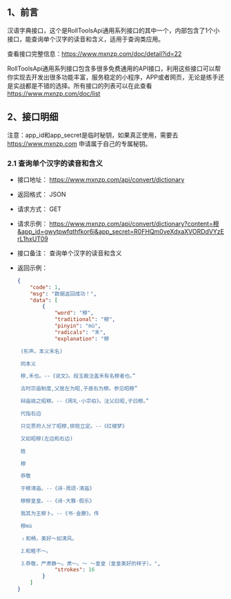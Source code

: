 ## 1、前言

汉语字典接口，这个是RollToolsApi通用系列接口的其中一个，内部包含了1个小接口，能查询单个汉字的读音和含义，适用于查询类应用。

查看接口完整信息：https://www.mxnzp.com/doc/detail?id=22

RollToolsApi通用系列接口包含多很多免费通用的API接口，利用这些接口可以帮你实现去开发出很多功能丰富，服务稳定的小程序，APP或者网页，无论是练手还是实战都是不错的选择。所有接口的列表可以在此查看 https://www.mxnzp.com/doc/list

## 2、接口明细

注意：app_id和app_secret是临时秘钥，如果真正使用，需要去 https://www.mxnzp.com 申请属于自己的专属秘钥。

### 2.1 查询单个汉字的读音和含义

- 接口地址： https://www.mxnzp.com/api/convert/dictionary

- 返回格式： JSON

- 请求方式： GET

- 请求示例： https://www.mxnzp.com/api/convert/dictionary?content=穆&app_id=gwytpwfqthfkor6i&app_secret=R0FHQm0veXdxaXVORDdVYzErL1hxUT09

- 接口备注： 查询单个汉字的读音和含义

- 返回示例：

  ```json
  {
      "code": 1,
      "msg": "数据返回成功！",
      "data": [
          {
              "word": "穆",
              "traditional": "穆",
              "pinyin": "mù",
              "radicals": "禾",
              "explanation": "穆 
  
   (形声。本义禾名)
  
   同本义 
  
   穆,禾也。--《说文》。段玉裁注盖禾有名穆者也。”
  
   古时宗庙制度,父居左为昭,子居右为穆。参见昭穆” 
  
   辩庙祧之昭穆。--《周礼·小宗伯》。注父曰昭,子曰穆。”
  
   代指右边 
  
   只见贾府人分了昭穆,排班立定。--《红楼梦》
  
   又如昭穆(左边和右边)
  
   姓
  
   穆 
  
   恭敬 
  
   于穆清庙。--《诗·周颂·清庙》
  
   穆穆皇皇。--《诗·大雅·假乐》
  
   我其为王穆卜。--《书·金滕》。传
  
   穆mù
  
   ⒈和畅，美好～如清风。
  
   ⒉和睦不～。
  
   ⒊恭敬，严肃静～。肃～。～ ～皇皇（皇皇美好的样子）。",
              "strokes": 16
          }
      ]
  }
  ```
